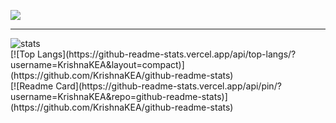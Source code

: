 ![](https://komarev.com/ghpvc/?username=KrishnaKEA&color=green)   
<hr/>
<img src="https://github-readme-stats.vercel.app/api?username=KrishnaKEA&&show_icons=true&title_color=ffffff&icon_color=bb2acf&text_color=daf7dc&bg_color=151515" alt="stats"/>
     <br/>    
   
   <div>
    [![Top Langs](https://github-readme-stats.vercel.app/api/top-langs/?username=KrishnaKEA&layout=compact)](https://github.com/KrishnaKEA/github-readme-stats)
</div>
         
  <div>
[![Readme Card](https://github-readme-stats.vercel.app/api/pin/?username=KrishnaKEA&repo=github-readme-stats)](https://github.com/KrishnaKEA/github-readme-stats)

</div>
